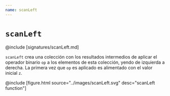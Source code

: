 ```yaml
---
name: scanLeft
---
```


# `scanLeft`

@include [signatures/scanLeft.md]

`scanLeft` crea una colección con los resultados intermedios de aplicar el operador binario `op` a los elementos de esta colección, yendo de izquierda a derecha.
La primera vez que `op` es aplicado es alimentado con el valor inicial `z`.

@include [figure.html source="../images/scanLeft.svg" desc="scanLeft function"]
